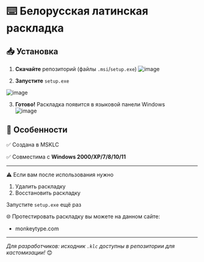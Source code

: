 # ⌨️ Белорусская латинская раскладка

## 📥 Установка  
1. **Скачайте** репозиторий (файлы `.msi`/`setup.exe`)
![image](https://github.com/user-attachments/assets/92de7bed-8984-496f-98d7-d400d96d3a8e)

3. **Запустите** `setup.exe`

![image](https://github.com/user-attachments/assets/ecd4dbc3-73b3-4fb0-a4d8-f91d0fa22771) 

3. **Готово!** Раскладка появится в языковой панели Windows  
![image](https://github.com/user-attachments/assets/48478fbe-a579-46c0-9baa-873860df9eb1)

## 💎 Особенности  
✅ Создана в MSKLC

✅ Совместима с **Windows 2000/XP/7/8/10/11**

---

 ⚠️ Если вам после использования нужно
1. Удалить раскладку
2. Восстановить раскладку
   
 Запустите `setup.exe` ещё раз

🌐 Протестировать раскладку вы можете на данном сайте:
- monkeytype.com

---

*Для разработчиков: исходник `.klc` доступны в репозитории для кастомизации!* 😊  

